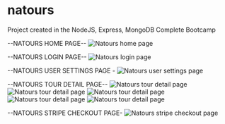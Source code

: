 # natours
Project created in the NodeJS, Express, MongoDB Complete Bootcamp

--NATOURS HOME PAGE--
![Natours home page](https://i.imgur.com/SHyI7Ra.png "Natours home page")

--NATOURS LOGIN PAGE--
![Natours login page](https://i.imgur.com/8yx46m9.png "Natours login page")

--NATOURS USER SETTINGS PAGE -
![Natours user settings page](https://i.imgur.com/5QXun9e.png "Natours user settings page")

--NATOURS TOUR DETAIL PAGE--
![Natours tour detail page](https://i.imgur.com/YTAkwcc.png "Natours tour detail page")
![Natours tour detail page](https://i.imgur.com/SajgIWq.png "Natours tour detail page")
![Natours tour detail page](https://i.imgur.com/CupRKky.png "Natours tour detail page")
![Natours tour detail page](https://i.imgur.com/jyqDSqO.png "Natours tour detail page")
![Natours tour detail page](https://i.imgur.com/XbGiWjm.png "Natours tour detail page")

--NATOURS STRIPE CHECKOUT PAGE-
![Natours stripe checkout page](https://i.imgur.com/Pqqz0hw.png "Natours stripe checkout page")
